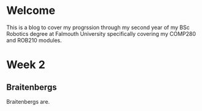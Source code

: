 # Welcome
This is a blog to cover my progrssion through my second year 
of my BSc Robotics degree at Falmouth University specifically covering
my COMP280 and ROB210 modules.

# Week 2
## Braitenbergs
Braitenbergs are.
